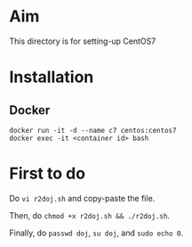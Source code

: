 # Aim
This directory is for setting-up CentOS7

# Installation
## Docker
```shell
docker run -it -d --name c7 centos:centos7
docker exec -it <container id> bash
```

# First to do

Do `vi r2doj.sh` and copy-paste the file.

Then, do `chmod +x r2doj.sh && ./r2doj.sh`.

Finally, do `passwd doj`, `su doj`, and `sudo echo 0`.
